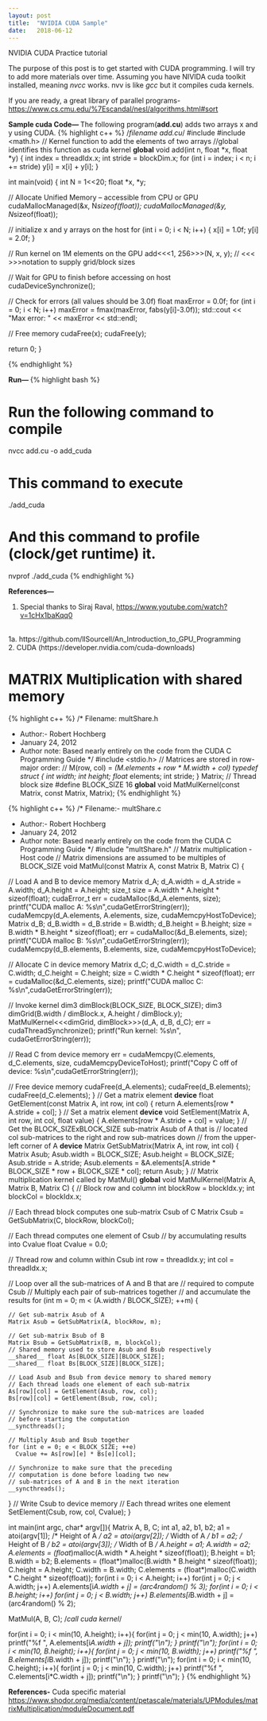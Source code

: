 ```yaml
---
layout: post
title:  "NVIDIA CUDA Sample"
date:   2018-06-12
---
```


<p class="intro"><span class="dropcap">N</span>VIDIA CUDA Practice tutorial</p>
The purpose of this post is to get started with CUDA programming. I will try to add more materials over time.
Assuming you have NIVIDA cuda toolkit installed, meaning <i>nvcc</i> works. nvv is like <i>gcc</i> but it compiles cuda kernels.

If you are ready, a great library of parallel programs-
https://www.cs.cmu.edu/%7Escandal/nesl/algorithms.html#sort


<b>Sample cuda Code— </b>
The following program(<b>add.cu</b>) adds two arrays x and y using CUDA. 
{% highlight c++ %}
/*filename add.cu*/
#include <iostream>
#include <math.h>
// Kernel function to add the elements of two arrays
//global identifies this function as cuda kernel
__global__
void add(int n, float *x, float *y)
{
  int index = threadIdx.x;
  int stride = blockDim.x;
  for (int i = index; i < n; i += stride)
      y[i] = x[i] + y[i];
}

int main(void)
{
  int N = 1<<20;
  float *x, *y;

  // Allocate Unified Memory – accessible from CPU or GPU
  cudaMallocManaged(&x, N*sizeof(float));
  cudaMallocManaged(&y, N*sizeof(float));

  // initialize x and y arrays on the host
  for (int i = 0; i < N; i++) {
    x[i] = 1.0f;
    y[i] = 2.0f;
  }

  // Run kernel on 1M elements on the GPU
  add<<<1, 256>>>(N, x, y);
  // <<< >>>notation to supply grid/block sizes

  // Wait for GPU to finish before accessing on host
  cudaDeviceSynchronize();

  // Check for errors (all values should be 3.0f)
  float maxError = 0.0f;
  for (int i = 0; i < N; i++)
    maxError = fmax(maxError, fabs(y[i]-3.0f));
  std::cout << "Max error: " << maxError << std::endl;

  // Free memory
  cudaFree(x);
  cudaFree(y);
  
  return 0;
}

{% endhighlight %}


<b>Run— </b>
{% highlight bash %}
# Run the following command to compile
nvcc add.cu -o add_cuda

# This command to execute
./add_cuda

# And this command to profile (clock/get runtime) it.
nvprof ./add_cuda
{% endhighlight %}


<b>References— </b>
1. Special thanks to Siraj Raval, https://www.youtube.com/watch?v=1cHx1baKqq0
<br> 
1a. https://github.com/llSourcell/An_Introduction_to_GPU_Programming
<br>
2. CUDA (https://developer.nvidia.com/cuda-downloads)




<h1>MATRIX Multiplication with shared memory</h1>

{% highlight c++ %}
/* Filename: multShare.h
 * Author:- Robert Hochberg
 * January 24, 2012
 * Author note: Based nearly entirely on the code from the CUDA C Programming Guide 
*/
#include <stdio.h>
// Matrices are stored in row-major order:
// M(row, col) = *(M.elements + row * M.width + col)
typedef struct {
  int width;
  int height;
  float* elements;
  int stride;
} Matrix;
// Thread block size
#define BLOCK_SIZE 16
__global__ void MatMulKernel(const Matrix, const Matrix, Matrix);
{% endhighlight %}


{% highlight c++ %}
/* Filename:- multShare.c
 * Author:- Robert Hochberg
 * January 24, 2012
 * Author note: Based nearly entirely on the code from the CUDA C Programming Guide 
 */
#include "multShare.h"
// Matrix multiplication - Host code
// Matrix dimensions are assumed to be multiples of BLOCK_SIZE
void MatMul(const Matrix A, const Matrix B, Matrix C) {

  // Load A and B to device memory
  Matrix d_A;
  d_A.width = d_A.stride = A.width;
  d_A.height = A.height;
  size_t size = A.width * A.height * sizeof(float);
  cudaError_t err = cudaMalloc(&d_A.elements, size);
  printf("CUDA malloc A: %s\n",cudaGetErrorString(err));
  cudaMemcpy(d_A.elements, A.elements, size, cudaMemcpyHostToDevice);
  Matrix d_B;
  d_B.width = d_B.stride = B.width;
  d_B.height = B.height;
  size = B.width * B.height * sizeof(float);
  err = cudaMalloc(&d_B.elements, size);
  printf("CUDA malloc B: %s\n",cudaGetErrorString(err));
  cudaMemcpy(d_B.elements, B.elements, size, cudaMemcpyHostToDevice);

  // Allocate C in device memory
  Matrix d_C;
  d_C.width = d_C.stride = C.width;
  d_C.height = C.height;
  size = C.width * C.height * sizeof(float);
  err = cudaMalloc(&d_C.elements, size);
  printf("CUDA malloc C: %s\n",cudaGetErrorString(err));

  // Invoke kernel
  dim3 dimBlock(BLOCK_SIZE, BLOCK_SIZE);
  dim3 dimGrid(B.width / dimBlock.x, A.height / dimBlock.y);
    MatMulKernel<<<dimGrid, dimBlock>>>(d_A, d_B, d_C);
    err = cudaThreadSynchronize();
    printf("Run kernel: %s\n", cudaGetErrorString(err));

  // Read C from device memory
  err = cudaMemcpy(C.elements, d_C.elements, size, cudaMemcpyDeviceToHost);
  printf("Copy C off of device: %s\n",cudaGetErrorString(err));

  // Free device memory
  cudaFree(d_A.elements);
  cudaFree(d_B.elements);
  cudaFree(d_C.elements);
}
// Get a matrix element
__device__ float GetElement(const Matrix A, int row, int col) {
  return A.elements[row * A.stride + col];
}
// Set a matrix element
__device__ void SetElement(Matrix A, int row, int col, float value) {
  A.elements[row * A.stride + col] = value;
}
// Get the BLOCK_SIZExBLOCK_SIZE sub-matrix Asub of A that is
// located col sub-matrices to the right and row sub-matrices down
// from the upper-left corner of A
__device__ Matrix GetSubMatrix(Matrix A, int row, int col) {
  Matrix Asub;
  Asub.width = BLOCK_SIZE;
  Asub.height = BLOCK_SIZE;
  Asub.stride = A.stride;
  Asub.elements = &A.elements[A.stride * BLOCK_SIZE * row + BLOCK_SIZE * col];
  return Asub;
}
// Matrix multiplication kernel called by MatMul()
__global__ void MatMulKernel(Matrix A, Matrix B, Matrix C) {
  // Block row and column
  int blockRow = blockIdx.y;
  int blockCol = blockIdx.x;

  // Each thread block computes one sub-matrix Csub of C
  Matrix Csub = GetSubMatrix(C, blockRow, blockCol);

  // Each thread computes one element of Csub
  // by accumulating results into Cvalue
  float Cvalue = 0.0;

  // Thread row and column within Csub
  int row = threadIdx.y;
  int col = threadIdx.x;

  // Loop over all the sub-matrices of A and B that are
  // required to compute Csub
  // Multiply each pair of sub-matrices together
  // and accumulate the results
  for (int m = 0; m < (A.width / BLOCK_SIZE); ++m) {

    // Get sub-matrix Asub of A
    Matrix Asub = GetSubMatrix(A, blockRow, m);

    // Get sub-matrix Bsub of B
    Matrix Bsub = GetSubMatrix(B, m, blockCol);
    // Shared memory used to store Asub and Bsub respectively
    __shared__ float As[BLOCK_SIZE][BLOCK_SIZE];
    __shared__ float Bs[BLOCK_SIZE][BLOCK_SIZE];

    // Load Asub and Bsub from device memory to shared memory
    // Each thread loads one element of each sub-matrix
    As[row][col] = GetElement(Asub, row, col);
    Bs[row][col] = GetElement(Bsub, row, col);

    // Synchronize to make sure the sub-matrices are loaded
    // before starting the computation
    __syncthreads();

    // Multiply Asub and Bsub together
    for (int e = 0; e < BLOCK_SIZE; ++e)
      Cvalue += As[row][e] * Bs[e][col];

    // Synchronize to make sure that the preceding
    // computation is done before loading two new
    // sub-matrices of A and B in the next iteration
    __syncthreads();
}
  // Write Csub to device memory
  // Each thread writes one element
  SetElement(Csub, row, col, Cvalue);
}



int main(int argc, char* argv[]){
  Matrix A, B, C;
  int a1, a2, b1, b2;
  a1 = atoi(argv[1]); /* Height of A */
  a2 = atoi(argv[2]); /* Width  of A */
  b1 = a2;           /* Height of B */
  b2 = atoi(argv[3]); /* Width  of B */
  A.height = a1;
  A.width = a2;
  A.elements = (float*)malloc(A.width * A.height * sizeof(float));
  B.height = b1;
  B.width = b2;
  B.elements = (float*)malloc(B.width * B.height * sizeof(float));
  C.height = A.height;
  C.width = B.width;
  C.elements = (float*)malloc(C.width * C.height * sizeof(float));
  for(int i = 0; i < A.height; i++)
    for(int j = 0; j < A.width; j++)
      A.elements[i*A.width + j] = (arc4random() % 3);
  for(int i = 0; i < B.height; i++)
    for(int j = 0; j < B.width; j++)
      B.elements[i*B.width + j] = (arc4random() % 2);


  MatMul(A, B, C);          /*call cuda kernel*/

  for(int i = 0; i < min(10, A.height); i++){
    for(int j = 0; j < min(10, A.width); j++)
      printf("%f ", A.elements[i*A.width + j]);
    printf("\n");
  }
  printf("\n");
  for(int i = 0; i < min(10, B.height); i++){
    for(int j = 0; j < min(10, B.width); j++)
      printf("%f ", B.elements[i*B.width + j]);
    printf("\n");
  }
  printf("\n");
  for(int i = 0; i < min(10, C.height); i++){
    for(int j = 0; j < min(10, C.width); j++)
      printf("%f ", C.elements[i*C.width + j]);
    printf("\n");
  }
  printf("\n");
}
{% endhighlight %}

<b>References-</b>
Cuda specific material 
https://www.shodor.org/media/content/petascale/materials/UPModules/matrixMultiplication/moduleDocument.pdf
